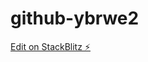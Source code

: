 # github-ybrwe2

[Edit on StackBlitz ⚡️](https://stackblitz.com/edit/angular-practice-jarv-stackblitz)